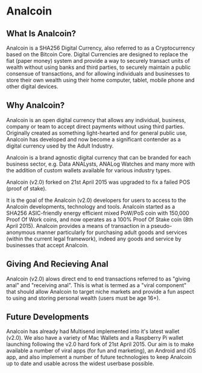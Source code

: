 
Analcoin
============================


What Is Analcoin? 
----------------------------

Analcoin is a SHA256 Digital Currency, also referred to as a Cryptocurrency based on the Bitcoin Core. Digital Currencies are designed to replace the fiat (paper money) system and provide a way to securely transact units of wealth without using banks and third parties, to securely maintain a public consensue of transactions, and for allowing individuals and businesses to store their own wealth using their home computer, tablet, mobile phone and other digital devices.

Why Analcoin?
--------------------------

Analcoin is an open digital currency that allows any individual, business, company or team to accept direct payments without using third parties. Originally created as something light-hearted and for general public use, Analcoin has developed and now become a significant contender as a digital currency used by the Adult Industry.

Analcoin is a brand agnostic digital currency that can be branded for each business sector, e.g. Data ANALysts, ANALog Watches and many more with the addition of custom wallets available for various industry types.

Analcoin (v2.0) forked on 21st April 2015 was upgraded to fix a failed POS (proof of stake). 

It is the goal of the Analcoin (v2.0) developers for users to access to the Analcoin developments, technology and tools. Analcoin started as a SHA256 ASIC-friendly energy efficient mixed PoW/PoS coin with 150,000 Proof Of Work coins, and now operates as a 100% Proof Of Stake coin (8th April 2015). Analcoin provides a means of transaction in a pseudo-anonymous manner particularly for purchasing adult goods and services (within the current legal framework), indeed any goods and service by businesses that accept Analcoin.

Giving And Recieving Anal
----------------------------

Analcoin (v2.0) alows direct end to end transactions referred to as "giving anal" and "receiving anal". This is what is termed as a "viral component" that should allow Analcoin to target niche markets and provide a fun aspect to using and storing personal wealth (users must be age 16+).

Future Developments
----------------------------

Analcoin has already had Multisend implemented into it's latest wallet (v2.0). We also have a variety of Mac Wallets and a Raspberry Pi wallet launching following the v2.0 hard fork of 21st April 2015. Our aim is to make available a number of viral apps (for fun and marketing), an Android and iOS app, and also implement a number of future technologies to keep Analcoin up to date and usable across the widest userbase possible.

